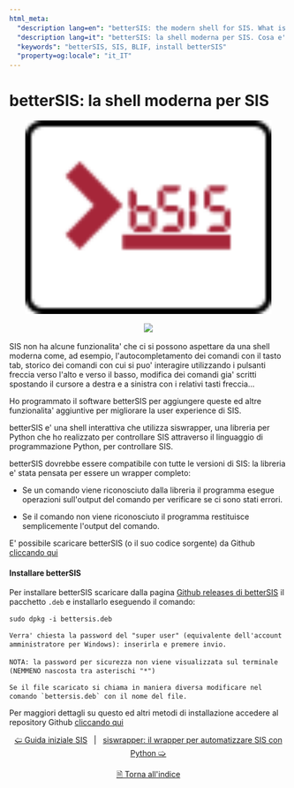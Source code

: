 ```yaml
---
html_meta:
  "description lang=en": "betterSIS: the modern shell for SIS. What is betterSIS? How to install betterSIS."
  "description lang=it": "betterSIS: la shell moderna per SIS. Cosa e' betterSIS? Come installare betterSIS."
  "keywords": "betterSIS, SIS, BLIF, install betterSIS"
  "property=og:locale": "it_IT"
---
```


# betterSIS: la shell moderna per SIS

<p align="center">
<img style="height: 350px;" height="350px" src="https://raw.githubusercontent.com/mario33881/betterSIS/69a1208e0bcb21236b9daf3318763ed793cada8d/images/logo.svg" />
</p>
<p align="center">
<img height="450px" src="https://raw.githubusercontent.com/mario33881/betterSIS/69a1208e0bcb21236b9daf3318763ed793cada8d/images/example.gif" />
</p>

SIS non ha alcune funzionalita' che ci si possono aspettare da una shell moderna come, ad esempio, l'autocompletamento dei comandi con il tasto tab, storico dei comandi con cui si puo' interagire utilizzando i pulsanti freccia verso l'alto e verso il basso, modifica dei comandi gia' scritti spostando il cursore a destra e a sinistra con i relativi tasti freccia...

Ho programmato il software betterSIS per aggiungere queste ed altre funzionalita' aggiuntive per migliorare la user experience di SIS.

betterSIS e' una shell interattiva che utilizza siswrapper, una libreria per Python che ho realizzato per controllare SIS attraverso il linguaggio di programmazione Python, per controllare SIS.

betterSIS dovrebbe essere compatibile con tutte le versioni di SIS: la libreria e' stata pensata per essere un wrapper completo: 

* Se un comando viene riconosciuto dalla libreria il programma esegue operazioni sull'output del comando per verificare se ci sono stati errori.

* Se il comando non viene riconosciuto il programma restituisce semplicemente l'output del comando.

E' possibile scaricare betterSIS (o il suo codice sorgente) da Github [cliccando qui](https://github.com/mario33881/betterSIS)

#### Installare betterSIS

Per installare betterSIS scaricare dalla pagina [Github releases di betterSIS](https://github.com/mario33881/betterSIS/releases/latest) il pacchetto ```.deb``` e installarlo eseguendo il comando:

```
sudo dpkg -i bettersis.deb
```

```{note}
Verra' chiesta la password del "super user" (equivalente dell'account amministratore per Windows): inserirla e premere invio.

NOTA: la password per sicurezza non viene visualizzata sul terminale (NEMMENO nascosta tra asterischi "*")
```

```{note}
Se il file scaricato si chiama in maniera diversa modificare nel comando `bettersis.deb` con il nome del file.
```

Per maggiori dettagli su questo ed altri metodi di installazione accedere al repository Github [cliccando qui](https://github.com/mario33881/betterSIS)

<div align=center>

[🢠 Guida iniziale SIS](./003_guida_iniziale_sis.md) &nbsp; | &nbsp; [siswrapper: il wrapper per automatizzare SIS con Python 🢡](./005_siswrapper.md)

[🗎 Torna all'indice](./tutorials.md)

</div>
